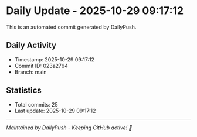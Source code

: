 # Daily Update - 2025-10-29 09:17:12

This is an automated commit generated by DailyPush.

## Daily Activity
- Timestamp: 2025-10-29 09:17:12
- Commit ID: 023a2764
- Branch: main

## Statistics
- Total commits: 25
- Last update: 2025-10-29 09:17:12

---
*Maintained by DailyPush - Keeping GitHub active! 🚀*
